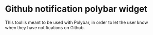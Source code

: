 # Github notification polybar widget

This tool is meant to be used with Polybar, in order to let the user know when
they have notifications on Github.
